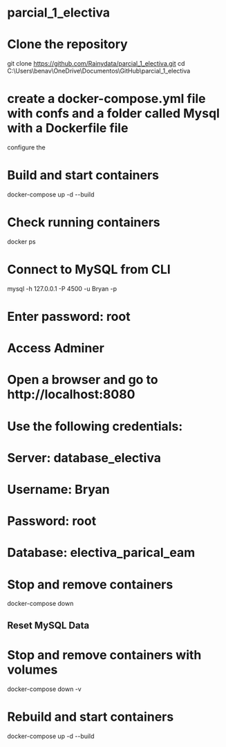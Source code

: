 # parcial_1_electiva


# Clone the repository
git clone https://github.com/Rainydata/parcial_1_electiva.git
cd C:\Users\benav\OneDrive\Documentos\GitHub\parcial_1_electiva

# create a docker-compose.yml file with confs and  a folder called Mysql with a Dockerfile file

configure the 

# Build and start containers
docker-compose up -d --build

# Check running containers
docker ps

# Connect to MySQL from CLI
mysql -h 127.0.0.1 -P 4500 -u Bryan -p  
# Enter password: root  

# Access Adminer
# Open a browser and go to http://localhost:8080  
# Use the following credentials:  
# Server: database_electiva  
# Username: Bryan  
# Password: root  
# Database: electiva_parical_eam  


# Stop and remove containers
docker-compose down

## Reset MySQL Data

# Stop and remove containers with volumes
docker-compose down -v  

# Rebuild and start containers
docker-compose up -d --build
